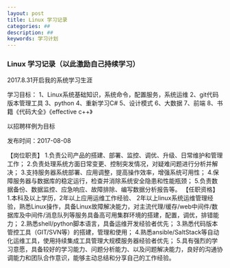```yaml
---
layout: post
title: Linux 学习记录
categories: ##
description: ##
keywords: 学习计划
---
```


### Linux 学习记录（以此激励自己持续学习）

2017.8.31开启我的系统学习生涯

学习目标：
1、Linux系统基础知识，系统命令，配置服务，系统运维
2、git代码版本管理工具
3、python
4、重新学习C#
5、设计模式
6、大数据
7、前端
8、书籍《代码大全》《effective c++》

以招聘样例为目标

发布时间：2017-08-08

【岗位职责】
1.负责公司产品的搭建、部署、监控、调优、升级、日常维护和管理工作；
2.负责处理系统方面日常变更、控制突发情况，对疑难问题进行分析并解决；
3.支持服务器系统部署、应用调整，提高操作效率，增强系统可用性；
4.保障服务器与数据库的稳定运行，检查并消除系统安全隐患和性能瓶颈；
5.负责数据备份、数据监控、应急响应、故障排除、编写数据分析报告等。
【任职资格】
1.本科及以上学历，2年以上应用运维工作经验、
2年以上linux系统运维管理经验，熟悉Linux操作，具备Linux故障解决能力，对主流代理/缓存/web中间件/数据库及中间件/消息队列等服务具备高可用集群环境的搭建，配置，调优，排错能力；
2.熟悉shell/python脚本语言，具备运维开发经验者优先；
3.熟悉代码版本管控工具（GIT/SVN等）的搭建，管理和使用；
4.熟悉ansible/SaltStack等自动化运维工具，使用持续集成工具管理大规模服务器经验者优先；
5.具有强烈的学习意愿，具备较好的学习能力、问题分析能力、以及问题解决能力，良好的沟通协调能力和团队合作意识，能够主动总结和分享自己的工作经验。
